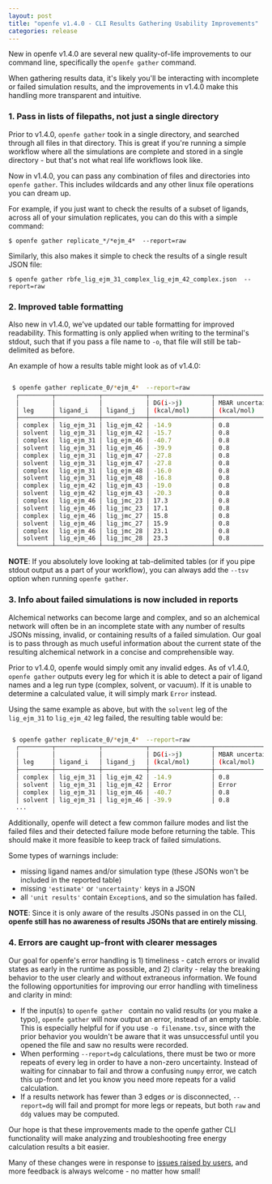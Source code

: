 ```yaml
---
layout: post
title: "openfe v1.4.0 - CLI Results Gathering Usability Improvements"
categories: release
---
```


New in openfe v1.4.0 are several new quality-of-life improvements to our command line, specifically the ``openfe gather`` command.

When gathering results data, it's likely you'll be interacting with incomplete or failed simulation results, and the improvements in v1.4.0 make this handling more transparent and intuitive.

### 1. Pass in lists of filepaths, not just a single directory
Prior to v1.4.0, ``openfe gather`` took in a single directory, and searched through all files in that directory.
This is great if you're running a simple workflow where all the simulations are complete and stored in a single directory - but that's not what real life workflows look like.

Now in v1.4.0, you can pass any combination of files and directories into ``openfe gather``. This includes wildcards and any other linux file operations you can dream up.

For example, if you just want to check the results of a subset of ligands, across all of your simulation replicates, you can do this with a simple command:

```
$ openfe gather replicate_*/*ejm_4*  --report=raw
```

Similarly, this also makes it simple to check the results of a single result JSON file:


```
$ openfe gather rbfe_lig_ejm_31_complex_lig_ejm_42_complex.json  --report=raw

```


### 2. Improved table formatting

Also new in v1.4.0, we've updated our table formatting for improved readability.
This formatting is only applied when writing to the terminal's stdout, such that if you pass a file name to `-o`, that file will still be tab-delimited as before.

An example of how a results table might look as of v1.4.0:

``` bash

 $ openfe gather replicate_0/*ejm_4*  --report=raw
  ┌─────────┬────────────┬────────────┬─────────────────┬──────────────────┐
  │         │            │            │ DG(i->j)        │ MBAR uncertainty │
  │ leg     │ ligand_i   │ ligand_j   │ (kcal/mol)      │ (kcal/mol)       │
  ├─────────┼────────────┼────────────┼─────────────────┼──────────────────┤
  │ complex │ lig_ejm_31 │ lig_ejm_42 │ -14.9           │ 0.8              │
  │ solvent │ lig_ejm_31 │ lig_ejm_42 │ -15.7           │ 0.8              │
  │ complex │ lig_ejm_31 │ lig_ejm_46 │ -40.7           │ 0.8              │
  │ solvent │ lig_ejm_31 │ lig_ejm_46 │ -39.9           │ 0.8              │
  │ complex │ lig_ejm_31 │ lig_ejm_47 │ -27.8           │ 0.8              │
  │ solvent │ lig_ejm_31 │ lig_ejm_47 │ -27.8           │ 0.8              │
  │ complex │ lig_ejm_31 │ lig_ejm_48 │ -16.0           │ 0.8              │
  │ solvent │ lig_ejm_31 │ lig_ejm_48 │ -16.8           │ 0.8              │
  │ complex │ lig_ejm_42 │ lig_ejm_43 │ -19.0           │ 0.8              │
  │ solvent │ lig_ejm_42 │ lig_ejm_43 │ -20.3           │ 0.8              │
  │ complex │ lig_ejm_46 │ lig_jmc_23 │ 17.3            │ 0.8              │
  │ solvent │ lig_ejm_46 │ lig_jmc_23 │ 17.1            │ 0.8              │
  │ complex │ lig_ejm_46 │ lig_jmc_27 │ 15.8            │ 0.8              │
  │ solvent │ lig_ejm_46 │ lig_jmc_27 │ 15.9            │ 0.8              │
  │ complex │ lig_ejm_46 │ lig_jmc_28 │ 23.1            │ 0.8              │
  │ solvent │ lig_ejm_46 │ lig_jmc_28 │ 23.3            │ 0.8              │
  └─────────┴────────────┴────────────┴─────────────────┴──────────────────┘
```

**NOTE**: If you absolutely love looking at tab-delimited tables (or if you pipe stdout output as a part of your workflow), you can always add the `--tsv` option when running `openfe gather`.

### 3. Info about failed simulations is now included in reports

Alchemical networks can become large and complex, and so an alchemical network will often be in an incomplete state with any number of results JSONs missing, invalid, or containing results of a failed simulation.
Our goal is to pass through as much useful information about the current state of the resulting alchemical network in a concise and comprehensible way.

Prior to v1.4.0, openfe would simply omit any invalid edges.
As of v1.4.0, `openfe gather` outputs every leg for which it is able to detect a pair of ligand names and a leg run type (complex, solvent, or vacuum).
If it is unable to determine a calculated value, it will simply mark `Error` instead.

Using the same example as above, but with the `solvent` leg of the `lig_ejm_31` to `lig_ejm_42` leg failed, the resulting table would be:

``` bash

 $ openfe gather replicate_0/*ejm_4*  --report=raw
  ┌─────────┬────────────┬────────────┬─────────────────┬──────────────────┐
  │         │            │            │ DG(i->j)        │ MBAR uncertainty │
  │ leg     │ ligand_i   │ ligand_j   │ (kcal/mol)      │ (kcal/mol)       │
  ├─────────┼────────────┼────────────┼─────────────────┼──────────────────┤
  │ complex │ lig_ejm_31 │ lig_ejm_42 │ -14.9           │ 0.8              │
  │ solvent │ lig_ejm_31 │ lig_ejm_42 │ Error           │ Error            │
  │ complex │ lig_ejm_31 │ lig_ejm_46 │ -40.7           │ 0.8              │
  │ solvent │ lig_ejm_31 │ lig_ejm_46 │ -39.9           │ 0.8              │
  ...

```

Additionally, openfe will detect a few common failure modes and list the failed files and their detected failure mode before returning the table.
This should make it more feasible to keep track of failed simulations.

Some types of warnings include:
  - missing ligand names and/or simulation type (these JSONs won't be included in the reported table)
  - missing `'estimate'` or `'uncertainty'` keys in a JSON
  - all `'unit results'` contain `Exception`s, and so the simulation has failed.

**NOTE**: Since it is only aware of the results JSONs passed in on the CLI, **openfe still has no awareness of results JSONs that are entirely missing**.


### 4. Errors are caught up-front with clearer messages

Our goal for openfe's error handling is 1) timeliness - catch errors or invalid states as early in the runtime as possible, and 2) clarity - relay the breaking behavior to the user clearly and without extraneous information.
We found the following opportunities for improving our error handling with timeliness and clarity in mind:

- If the input(s) to `openfe gather ` contain no valid results (or you make a typo), ``openfe gather`` will now output an error, instead of an empty table.  This is especially helpful for if you use `-o filename.tsv`, since with the prior behavior you wouldn't be aware that it was unsuccessful until you opened the file and saw no results were recorded.
-  When performing ``--report=dg`` calculations, there must be two or more repeats of every leg in order to have a non-zero uncertainty. Instead of waiting for cinnabar to fail and throw a confusing `numpy` error, we catch this up-front and let you know you need more repeats for a valid calculation.
- If a results network has fewer than 3 edges *or* is disconnected, ``--report=dg`` will fail and prompt for more legs or repeats, but both `raw` and `ddg` values may be computed.


Our hope is that these improvements made to the openfe gather CLI functionality will make analyzing and troubleshooting free energy calculation results a bit easier.

Many of these changes were in response to [issues raised by users](https://github.com/OpenFreeEnergy/openfe/issues), and more feedback is always welcome - no matter how small!
